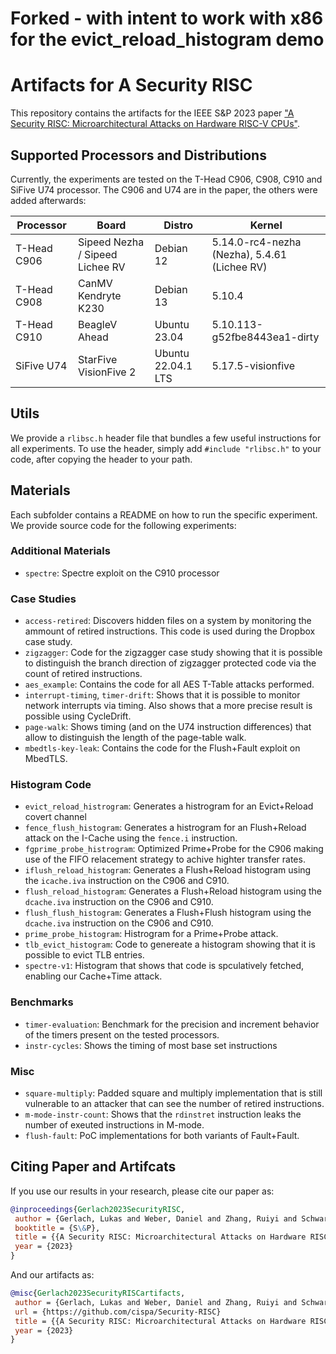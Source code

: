 # Forked - with intent to work with x86 for the evict_reload_histogram demo

# Artifacts for A Security RISC
This repository contains the artifacts for the IEEE S&P 2023 paper ["A Security RISC: Microarchitectural Attacks on Hardware RISC-V CPUs"](https://misc0110.net/files/riscv_attacks_sp23.pdf). 


## Supported Processors and Distributions
Currently, the experiments are tested on the T-Head C906, C908, C910 and SiFive U74 processor. 
The C906 and U74 are in the paper, the others were added afterwards:

| Processor    | Board                             | Distro             | Kernel                                       |
|--------------|-----------------------------------|--------------------|----------------------------------------------|
| T-Head C906  | Sipeed Nezha / Sipeed Lichee RV   | Debian 12          | 5.14.0-rc4-nezha (Nezha), 5.4.61 (Lichee RV) |
| T-Head C908  | CanMV Kendryte K230               | Debian 13          | 5.10.4                                       |
| T-Head C910  | BeagleV Ahead                     | Ubuntu 23.04       | 5.10.113-g52fbe8443ea1-dirty                 |
| SiFive U74   | StarFive VisionFive 2             | Ubuntu 22.04.1 LTS | 5.17.5-visionfive                            |


## Utils
We provide a `rlibsc.h` header file that bundles a few useful instructions for all experiments.
To use the header, simply add `#include "rlibsc.h"` to your code, after copying the header to your path. 

## Materials
Each subfolder contains a README on how to run the specific experiment. We provide source code for the following experiments: 

### Additional Materials
- `spectre`: Spectre exploit on the C910 processor

### Case Studies
- `access-retired`: Discovers hidden files on a system by monitoring the ammount of retired instructions. This code is used during the Dropbox case study. 
- `zigzagger`: Code for the zigzagger case study showing that it is possible to distinguish the branch direction of zigzagger protected code via the count of retired instructions. 
- `aes_example`: Contains the code for all AES T-Table attacks performed. 
- `interrupt-timing`, `timer-drift`: Shows that it is possible to monitor network interrupts via timing. Also shows that a more precise result is possible using CycleDrift. 
- `page-walk`: Shows timing (and on the U74 instruction differences) that allow to distinguish the length of the page-table walk. 
- `mbedtls-key-leak`: Contains the code for the Flush+Fault exploit on MbedTLS.

### Histogram Code 
- `evict_reload_histrogram`: Generates a histrogram for an Evict+Reload covert channel 
- `fence_flush_histogram`: Generates a histrogram for an Flush+Reload attack on the I-Cache using the `fence.i` instruction.  
- `fgprime_probe_histrogram`: Optimized Prime+Probe for the C906 making use of the FIFO relacement strategy to achive highter transfer rates. 
- `iflush_reload_histogram`: Generates a Flush+Reload histogram using the `icache.iva` instruction on the C906 and C910. 
- `flush_reload_histogram`: Generates a Flush+Reload histogram using the `dcache.iva` instruction on the C906 and C910. 
- `flush_flush_histogram`: Generates a Flush+Flush histogram using the `dcache.iva` instruction on the C906 and C910. 
- `prime_probe_histogram`: Histrogram for a Prime+Probe attack. 
- `tlb_evict_histogram`: Code to genereate a histogram showing that it is possible to evict TLB entries. 
- `spectre-v1`: Histogram that shows that code is spculatively fetched, enabling our Cache+Time attack. 

### Benchmarks
- `timer-evaluation`: Benchmark for the precision and increment behavior of the timers present on the tested processors. 
-  `instr-cycles`: Shows the timing of most base set instructions  

### Misc
- `square-multiply`: Padded square and multiply implementation that is still vulnerable to an attacker that can see the number of retired instructions. 
- `m-mode-instr-count`: Shows that the `rdinstret` instruction leaks the number of exeuted instructions in M-mode. 
- `flush-fault`: PoC implementations for both variants of Fault+Fault.

## Citing Paper and Artifcats
If you use our results in your research, please cite our paper as:
```bibtex
@inproceedings{Gerlach2023SecurityRISC,
 author = {Gerlach, Lukas and Weber, Daniel and Zhang, Ruiyi and Schwarz, Michael},
 booktitle = {S\&P},
 title = {{A Security RISC: Microarchitectural Attacks on Hardware RISC-V CPUs}},
 year = {2023}
}
```
And our artifacts as:
```bibtex
@misc{Gerlach2023SecurityRISCartifacts,
 author = {Gerlach, Lukas and Weber, Daniel and Zhang, Ruiyi and Schwarz, Michael},
 url = {https://github.com/cispa/Security-RISC}
 title = {{A Security RISC: Microarchitectural Attacks on Hardware RISC-V CPUs Artifact Repository}},
 year = {2023}
}
```
